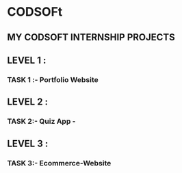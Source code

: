 # CODSOFt
<h2> MY CODSOFT INTERNSHIP PROJECTS</h2>
  
<h2>LEVEL 1 :</h2> 
<h3>TASK 1 :- Portfolio Website</h3>

<h2>LEVEL 2 :</h2> 
<h3>TASK 2:- Quiz App -</h3>

<h2>LEVEL 3 :</h2> 
<h3>TASK 3:- Ecommerce-Website</h3>
